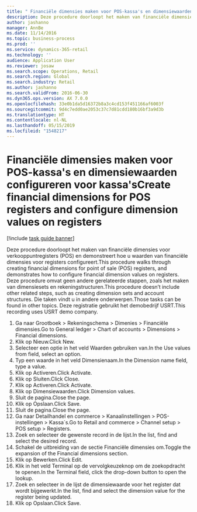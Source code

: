 ```yaml
---
title: " Financiële dimensies maken voor POS-kassa's en dimensiewaarden configureren voor kassa's"
description: Deze procedure doorloopt het maken van financiële dimensies voor verkooppuntregisters (POS) en demonstreert hoe u waarden van financiële dimensies voor registers configureert.
author: jashanno
manager: AnnBe
ms.date: 11/14/2016
ms.topic: business-process
ms.prod: ''
ms.service: dynamics-365-retail
ms.technology: ''
audience: Application User
ms.reviewer: josaw
ms.search.scope: Operations, Retail
ms.search.region: Global
ms.search.industry: Retail
ms.author: jashanno
ms.search.validFrom: 2016-06-30
ms.dyn365.ops.version: AX 7.0.0
ms.openlocfilehash: 33e0b1da5d16372b8a3c4cd153f451166af6003f
ms.sourcegitcommit: 9d4c7edd0ae2053c37c7d81cdd180b16bf3a9d3b
ms.translationtype: HT
ms.contentlocale: nl-NL
ms.lasthandoff: 05/15/2019
ms.locfileid: "1548217"
---
```

# <a name="create-financial-dimensions-for-pos-registers-and-configure-dimension-values-on-registers"></a><span data-ttu-id="624e7-103"> Financiële dimensies maken voor POS-kassa's en dimensiewaarden configureren voor kassa's</span><span class="sxs-lookup"><span data-stu-id="624e7-103">Create financial dimensions for POS registers and configure dimension values on registers</span></span>

[!include [task guide banner](../includes/task-guide-banner.md)]

<span data-ttu-id="624e7-104">Deze procedure doorloopt het maken van financiële dimensies voor verkooppuntregisters (POS) en demonstreert hoe u waarden van financiële dimensies voor registers configureert.</span><span class="sxs-lookup"><span data-stu-id="624e7-104">This procedure walks through creating financial dimensions for point of sale (POS) registers, and demonstrates how to configure financial dimension values on registers.</span></span> <span data-ttu-id="624e7-105">Deze procedure omvat geen andere gerelateerde stappen, zoals het maken van dimensiesets en rekeningstructuren.</span><span class="sxs-lookup"><span data-stu-id="624e7-105">This procedure doesn’t include other related steps, such as creating dimension sets and account structures.</span></span> <span data-ttu-id="624e7-106">Die taken vindt u in andere onderwerpen.</span><span class="sxs-lookup"><span data-stu-id="624e7-106">Those tasks can be found in other topics.</span></span> <span data-ttu-id="624e7-107">Deze registratie gebruikt het demobedrijf USRT.</span><span class="sxs-lookup"><span data-stu-id="624e7-107">This recording uses USRT demo company.</span></span>

1. <span data-ttu-id="624e7-108">Ga naar Grootboek > Rekeningschema > Dimenies > Financiële dimensies.</span><span class="sxs-lookup"><span data-stu-id="624e7-108">Go to General ledger > Chart of accounts > Dimensions > Financial dimensions.</span></span>
2. <span data-ttu-id="624e7-109">Klik op Nieuw.</span><span class="sxs-lookup"><span data-stu-id="624e7-109">Click New.</span></span>
3. <span data-ttu-id="624e7-110">Selecteer een optie in het veld Waarden gebruiken van.</span><span class="sxs-lookup"><span data-stu-id="624e7-110">In the Use values from field, select an option.</span></span>
4. <span data-ttu-id="624e7-111">Typ een waarde in het veld Dimensienaam.</span><span class="sxs-lookup"><span data-stu-id="624e7-111">In the Dimension name field, type a value.</span></span>
5. <span data-ttu-id="624e7-112">Klik op Activeren.</span><span class="sxs-lookup"><span data-stu-id="624e7-112">Click Activate.</span></span>
6. <span data-ttu-id="624e7-113">Klik op Sluiten.</span><span class="sxs-lookup"><span data-stu-id="624e7-113">Click Close.</span></span>
7. <span data-ttu-id="624e7-114">Klik op Activeren.</span><span class="sxs-lookup"><span data-stu-id="624e7-114">Click Activate.</span></span>
8. <span data-ttu-id="624e7-115">Klik op Dimensiewaarden.</span><span class="sxs-lookup"><span data-stu-id="624e7-115">Click Dimension values.</span></span>
9. <span data-ttu-id="624e7-116">Sluit de pagina.</span><span class="sxs-lookup"><span data-stu-id="624e7-116">Close the page.</span></span>
10. <span data-ttu-id="624e7-117">Klik op Opslaan.</span><span class="sxs-lookup"><span data-stu-id="624e7-117">Click Save.</span></span>
11. <span data-ttu-id="624e7-118">Sluit de pagina.</span><span class="sxs-lookup"><span data-stu-id="624e7-118">Close the page.</span></span>
12. <span data-ttu-id="624e7-119">Ga naar Detailhandel en commerce > Kanaalinstellingen > POS-instellingen > Kassa´s.</span><span class="sxs-lookup"><span data-stu-id="624e7-119">Go to Retail and commerce > Channel setup > POS setup > Registers.</span></span>
13. <span data-ttu-id="624e7-120">Zoek en selecteer de gewenste record in de lijst.</span><span class="sxs-lookup"><span data-stu-id="624e7-120">In the list, find and select the desired record.</span></span>
14. <span data-ttu-id="624e7-121">Schakel de uitbreiding van de sectie Financiële dimensies om.</span><span class="sxs-lookup"><span data-stu-id="624e7-121">Toggle the expansion of the Financial dimensions section.</span></span>
15. <span data-ttu-id="624e7-122">Klik op Bewerken.</span><span class="sxs-lookup"><span data-stu-id="624e7-122">Click Edit.</span></span>
16. <span data-ttu-id="624e7-123">Klik in het veld Terminal op de vervolgkeuzeknop om de zoekopdracht te openen.</span><span class="sxs-lookup"><span data-stu-id="624e7-123">In the Terminal field, click the drop-down button to open the lookup.</span></span>
17. <span data-ttu-id="624e7-124">Zoek en selecteer in de lijst de dimensiewaarde voor het register dat wordt bijgewerkt.</span><span class="sxs-lookup"><span data-stu-id="624e7-124">In the list, find and select the dimension value for the register being updated.</span></span>
18. <span data-ttu-id="624e7-125">Klik op Opslaan.</span><span class="sxs-lookup"><span data-stu-id="624e7-125">Click Save.</span></span>

